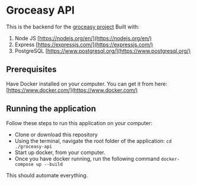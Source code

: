 # Groceasy API

This is the backend for the [groceasy project](https://github.com/w-ainea/groceasy)
Built with:

1. Node JS [https://nodejs.org/en/](https://nodejs.org/en/)
2. Express [https://expressjs.com/](https://expressjs.com/)
3. PostgreSQL [https://www.postgresql.org/](https://www.postgresql.org/)

## Prerequisites

Have Docker installed on your computer. You can get it from here: [https://www.docker.com/](https://www.docker.com/)

## Running the application

Follow these steps to run this application on your computer:

- Clone or download this repository
- Using the terminal, navigate the root folder of the application: `cd ./groceasy-api`
- Start up docker, from your computer.
- Once you have docker running, run the following command `docker-compose up --build`

This should automate everything.
